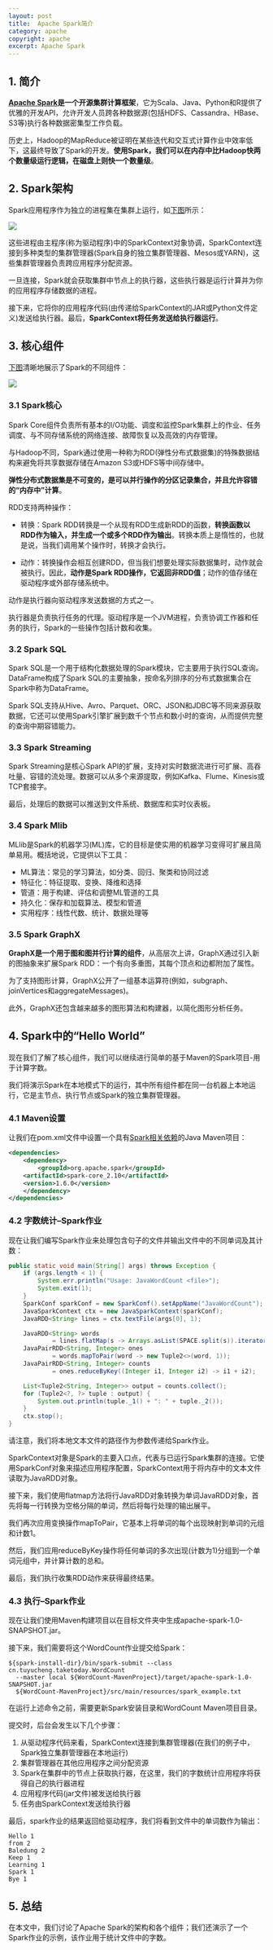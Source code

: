 ```yaml
---
layout: post
title:  Apache Spark简介
category: apache
copyright: apache
excerpt: Apache Spark
---
```


## 1. 简介

**[Apache Spark](https://spark.apache.org/)是一个开源集群计算框架**，它为Scala、Java、Python和R提供了优雅的开发API，允许开发人员跨各种数据源(包括HDFS、Cassandra、HBase、S3等)执行各种数据密集型工作负载。

历史上，Hadoop的MapReduce被证明在某些迭代和交互式计算作业中效率低下，这最终导致了Spark的开发。**使用Spark，我们可以在内存中比Hadoop快两个数量级运行逻辑，在磁盘上则快一个数量级**。

## 2. Spark架构

Spark应用程序作为独立的进程集在集群上运行，如[下图](https://spark.apache.org/docs/latest/cluster-overview.html)所示：

![](/assets/images/2025/apache/apachespark01.png)

这些进程由主程序(称为驱动程序)中的SparkContext对象协调，SparkContext连接到多种类型的集群管理器(Spark自身的独立集群管理器、Mesos或YARN)，这些集群管理器负责跨应用程序分配资源。

一旦连接，Spark就会获取集群中节点上的执行器，这些执行器是运行计算并为你的应用程序存储数据的进程。

接下来，它将你的应用程序代码(由传递给SparkContext的JAR或Python文件定义)发送给执行器。最后，**SparkContext将任务发送给执行器运行**。

## 3. 核心组件

[下图](https://intellipaat.com/tutorial/spark-tutorial/apache-spark-components/)清晰地展示了Spark的不同组件：

![](/assets/images/2025/apache/apachespark02.png)

### 3.1 Spark核心

Spark Core组件负责所有基本的I/O功能、调度和监控Spark集群上的作业、任务调度、与不同存储系统的网络连接、故障恢复以及高效的内存管理。

与Hadoop不同，Spark通过使用一种称为RDD(弹性分布式数据集)的特殊数据结构来避免将共享数据存储在Amazon S3或HDFS等中间存储中。

**弹性分布式数据集是不可变的，是可以并行操作的分区记录集合，并且允许容错的“内存中”计算**。

RDD支持两种操作：

- 转换：Spark RDD转换是一个从现有RDD生成新RDD的函数，**转换函数以RDD作为输入，并生成一个或多个RDD作为输出**。转换本质上是惰性的，也就是说，当我们调用某个操作时，转换才会执行。

- 动作：转换操作会相互创建RDD，但当我们想要处理实际数据集时，动作就会被执行。因此，**动作是Spark RDD操作，它返回非RDD值**；动作的值存储在驱动程序或外部存储系统中。

动作是执行器向驱动程序发送数据的方式之一。

执行器是负责执行任务的代理。驱动程序是一个JVM进程，负责协调工作器和任务的执行，Spark的一些操作包括计数和收集。

### 3.2 Spark SQL

Spark SQL是一个用于结构化数据处理的Spark模块，它主要用于执行SQL查询。DataFrame构成了Spark SQL的主要抽象，按命名列排序的分布式数据集合在Spark中称为DataFrame。

Spark SQL支持从Hive、Avro、Parquet、ORC、JSON和JDBC等不同来源获取数据，它还可以使用Spark引擎扩展到数千个节点和数小时的查询，从而提供完整的查询中期容错能力。

### 3.3 Spark Streaming

Spark Streaming是核心Spark API的扩展，支持对实时数据流进行可扩展、高吞吐量、容错的流处理。数据可以从多个来源提取，例如Kafka、Flume、Kinesis或TCP套接字。

最后，处理后的数据可以推送到文件系统、数据库和实时仪表板。

### 3.4 Spark Mlib

MLlib是Spark的机器学习(ML)库，它的目标是使实用的机器学习变得可扩展且简单易用。概括地说，它提供以下工具：

- ML算法：常见的学习算法，如分类、回归、聚类和协同过滤
- 特征化：特征提取、变换、降维和选择
- 管道：用于构建、评估和调整ML管道的工具
- 持久化：保存和加载算法、模型和管道
- 实用程序：线性代数、统计、数据处理等

### 3.5 Spark GraphX

**GraphX是一个用于图和图并行计算的组件**，从高层次上讲，GraphX通过引入新的图抽象来扩展Spark RDD：一个有向多重图，其每个顶点和边都附加了属性。

为了支持图形计算，GraphX公开了一组基本运算符(例如，subgraph、joinVertices和aggregateMessages)。

此外，GraphX还包含越来越多的图形算法和构建器，以简化图形分析任务。

## 4. Spark中的“Hello World”

现在我们了解了核心组件，我们可以继续进行简单的基于Maven的Spark项目-用于计算字数。

我们将演示Spark在本地模式下的运行，其中所有组件都在同一台机器上本地运行，它是主节点、执行节点或Spark的独立集群管理器。

### 4.1 Maven设置

让我们在pom.xml文件中设置一个具有[Spark相关依赖](https://mvnrepository.com/artifact/org.apache.spark/spark-core)的Java Maven项目：

```xml
<dependencies>
    <dependency>
        <groupId>org.apache.spark</groupId>
	<artifactId>spark-core_2.10</artifactId>
	<version>1.6.0</version>
    </dependency>
</dependencies>
```

### 4.2 字数统计–Spark作业

现在让我们编写Spark作业来处理包含句子的文件并输出文件中的不同单词及其计数：

```java
public static void main(String[] args) throws Exception {
    if (args.length < 1) {
        System.err.println("Usage: JavaWordCount <file>");
        System.exit(1);
    }
    SparkConf sparkConf = new SparkConf().setAppName("JavaWordCount");
    JavaSparkContext ctx = new JavaSparkContext(sparkConf);
    JavaRDD<String> lines = ctx.textFile(args[0], 1);

    JavaRDD<String> words
            = lines.flatMap(s -> Arrays.asList(SPACE.split(s)).iterator());
    JavaPairRDD<String, Integer> ones
            = words.mapToPair(word -> new Tuple2<>(word, 1));
    JavaPairRDD<String, Integer> counts
            = ones.reduceByKey((Integer i1, Integer i2) -> i1 + i2);

    List<Tuple2<String, Integer>> output = counts.collect();
    for (Tuple2<?, ?> tuple : output) {
        System.out.println(tuple._1() + ": " + tuple._2());
    }
    ctx.stop();
}
```

请注意，我们将本地文本文件的路径作为参数传递给Spark作业。

SparkContext对象是Spark的主要入口点，代表与已运行Spark集群的连接。它使用SparkConf对象来描述应用程序配置，SparkContext用于将内存中的文本文件读取为JavaRDD对象。

接下来，我们使用flatmap方法将行JavaRDD对象转换为单词JavaRDD对象，首先将每一行转换为空格分隔的单词，然后将每行处理的输出展平。

我们再次应用变换操作mapToPair，它基本上将单词的每个出现映射到单词的元组和计数1。

然后，我们应用reduceByKey操作将任何单词的多次出现(计数为1)分组到一个单词元组中，并计算计数的总和。

最后，我们执行收集RDD动作来获得最终结果。

### 4.3 执行–Spark作业

现在让我们使用Maven构建项目以在目标文件夹中生成apache-spark-1.0-SNAPSHOT.jar。

接下来，我们需要将这个WordCount作业提交给Spark：

```shell
${spark-install-dir}/bin/spark-submit --class cn.tuyucheng.taketoday.WordCount 
  --master local ${WordCount-MavenProject}/target/apache-spark-1.0-SNAPSHOT.jar
  ${WordCount-MavenProject}/src/main/resources/spark_example.txt
```

在运行上述命令之前，需要更新Spark安装目录和WordCount Maven项目目录。

提交时，后台会发生以下几个步骤：

1. 从驱动程序代码来看，SparkContext连接到集群管理器(在我们的例子中，Spark独立集群管理器在本地运行)
2. 集群管理器在其他应用程序之间分配资源
3. Spark在集群中的节点上获取执行器，在这里，我们的字数统计应用程序将获得自己的执行器进程
4. 应用程序代码(jar文件)被发送给执行器
5. 任务由SparkContext发送给执行器

最后，spark作业的结果返回给驱动程序，我们将看到文件中的单词数作为输出：

```text
Hello 1
from 2
Baledung 2
Keep 1
Learning 1
Spark 1
Bye 1
```

## 5. 总结

在本文中，我们讨论了Apache Spark的架构和各个组件；我们还演示了一个Spark作业的示例，该作业用于统计文件中的字数。
